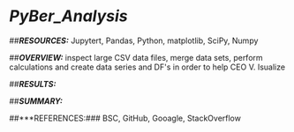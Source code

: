 # ***PyBer_Analysis***

##***RESOURCES:***
Jupytert, Pandas, Python, matplotlib, SciPy, Numpy

##***OVERVIEW:***
inspect large CSV data files, merge data sets, perform calculations and create data series and DF's in order to help CEO V. Isualize



##***RESULTS:***

##***SUMMARY:***








##***REFERENCES:### BSC, GitHub, Gooagle, StackOverflow
